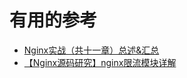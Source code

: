 










# 有用的参考

* [Nginx实战（共十一章）总述&汇总](https://blog.csdn.net/ouyida3/article/details/86771967)
* [【Nginx源码研究】nginx限流模块详解](https://blog.csdn.net/weixin_34296641/article/details/88754728)
